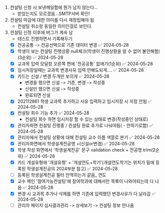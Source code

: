 1. 컨설팅 신청 시 보낸메일함에 뭔가 남지 않는다...
	- 받았는지도 모르겠음...SMTP서버 확인!
2. 컨설팅 마감에 대한 의미를 다시 재정립해야 됨
	- 컨설팅 취소랑 동일한 의미인걸로 보인다.
3. 컨설팅 신청 이후에 버그가 계속 남
	- 테스트 진행하면서 기록해두기
	- [x] 전공공통 -> 전공선택으로 기존 데이터 변경 ✅ 2024-05-28
	- [x] 학생이 보는 컨설팅 진행상황 null체크(학생이 진행상황을 알 수 없어 불안해함)(3순위) ✅ 2024-05-28
	- [x] 교과목 입력 모달창 오른쪽 편에 '전공공통' 없애기(1순위) ✅ 2024-05-28
	- [x] 임시저장일때는 교과목 변경사유 입력 안해도되게.... ✅ 2024-05-28
	- [x] 카드는 신설 / 변경 두개만 보이게 ✅ 2024-05-28
		- 변경을 했으면 신설 -> 기존, 변경 -> 작성중
		- 신설만 했으면 신설 -> 작성중
		- 완료되면 신설
	- [x] 202112861 학생 교과목 추가하고 사유 입력하고 임시저장 시 저장 안됨 ✅ 2024-05-28
	- [x] 컨설팅 회수 기능 추가 ✅ 2024-05-28
		- 컨설팅 회수 하면 임시저장 할 수 있는 상태로 변경(작성중인 상태로)
	- [x] 관리자화면 컨설팅 진행중 / 컨설팅 완료 추가로 나눠야됨( - 안하기로함) ✅ 2024-05-28
	- [x] 관리자에서 컨설팅 상황에 대해 컨설팅 교수 이름 색깔로 분기 ✅ 2024-05-28
	- [x] 관리자화면에서 학생설계전공명 +(신설or변경) ✅ 2024-05-28
	- [x] 학생 작성 화면에서 '학생설계전공' 문구 validation check + 전공명 trim(2순위) ✅ 2024-05-28
	- [x] 카드 개설유형에 '개설유형' + '개설연도+학기'(개설연도학기는 위치가 밑에 등록된 학생설계전공의 2024부분 참고) ✅ 2024-05-28
	- [ ] 등록된 학생설계전공 필터 안먹히는거 같음_ 연도
	- [x] 교수 메인 '참여가능컨설팅'에 참여학과에 대해서만 목록이 나와야되는데 다 나옴 ✅ 2024-05-28
	- [x] 변경 시 교과목 추가나 삭제를 하면 기존에 입력했던 변경사유가 다 날라감 ✅ 2024-05-28
	- [ ] 관리자 페이지 심사결과관리 -> 상세보기 -> 컨설팅 정보 안나옴